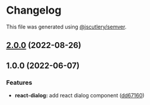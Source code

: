 # Changelog

This file was generated using [@jscutlery/semver](https://github.com/jscutlery/semver).

## [2.0.0](https://gitlab.migoinc.com/migotv/paintbox/compare/react-dialog@1.0.0...react-dialog@2.0.0) (2022-08-26)

## 1.0.0 (2022-06-07)


### Features

* **react-dialog:** add react dialog component ([dd67160](https://gitlab.migoinc.com/migotv/paintbox/commit/dd67160d9fba9b86559d93e8ec6bdf63f1265d7b))
